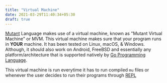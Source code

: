 ```yaml
---
title: "Virtual Machine"
date: 2021-03-29T11:40:34+05:30
draft: true
---
```


[Mutant](https://github.com/gaurav-gogia/mutant) Language makes use of a virtual machine, known as "Mutant Virtual Machine" or MVM. This virtual machine makes sure that your program runs in **YOUR** machine. It has been tested on Linux, macOS, & Windows. Although, it should also work on Android, FreeBSD and essentially any platform/architecture that is supported natively by [Go Programming Language](https://golang.org).

This virtual machine is run everytime it has to run compiled `mu` files or whenever the user decides to run their programs through [REPL](/docs/languagedocs/repl)